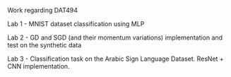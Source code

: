 Work regarding DAT494

Lab 1 - MNIST dataset classification using MLP

Lab 2 - GD and SGD (and their momentum variations) implementation and test on the synthetic data

Lab 3 - Classification task on the Arabic Sign Language Dataset. ResNet + CNN implementation.
